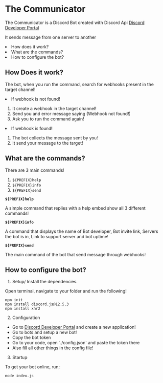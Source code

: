 # The Communicator

The Communicator is a Discord Bot created with Discord Api <a href="https://discord.com/developers/docs/intro">Discord Developer Portal</a>

It sends message from one server to another

<li> How does it work?</li>
<li> What are the commands?</li>
<li> How to configure the bot?</li>

## How Does it work?

The bot, when you run the command, search for webhooks present in the target channel!

<li>If webhook is not found!</li>

1. It create a webhook in the target channel!
2. Send you and error message saying (Webhook not found!)
3. Ask you to run the command again!


<li>If webhook is found!</li>

1. The bot collects the message sent by you!
2. It send your message to the target!

## What are the commands?

There are 3 main commands!

1. `${PREFIX}help`
2. `${PREFIX}info`
3. `${PREFIX}send`

**`${PREFIX}help`**

A simple command that replies with a help embed show all 3 different commands!

**`${PREFIX}info`**

A command that displays the name of Bot developer, Bot invite link, Servers the bot is in, Link to support server and bot uptime!

**`${PREFIX}send`**

The main command of the bot that send message through webhooks!

## How to configure the bot?

1. Setup/ Install the dependencies 

Open terminal, navigate to your folder and run the following!
```
npm init
npm install discord.js@12.5.3
npm install xhr2
```

2. Configuration

<ul>
    <li>Go to <a href="https://discord.com/developers/applications">Discord Developer Portal</a> and create a new application!</li>
    <li>Go to bots and setup a new bot!</li>
    <li>Copy the bot token</li>
    <li>Go to your code, open `./config.json` and paste the token there</li>
    <li>Also fill all other things in the config file!</li>
</ul>

3. Startup

To get your bot online, run;
```
node index.js
```
